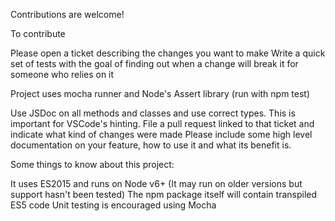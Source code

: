 Contributions are welcome!

To contribute


Please open a ticket describing the changes you want to make
Write a quick set of tests with the goal of finding out when a change will break it for someone who relies on it


Project uses mocha runner and Node's Assert library (run with npm test)


Use JSDoc on all methods and classes and use correct types. This is important for VSCode's hinting.
File a pull request linked to that ticket and indicate what kind of changes were made
Please include some high level documentation on your feature, how to use it and what its benefit is.


Some things to know about this project:


It uses ES2015 and runs on Node v6+ (It may run on older versions but support hasn't been tested)
The npm package itself will contain transpiled ES5 code
Unit testing is encouraged using Mocha